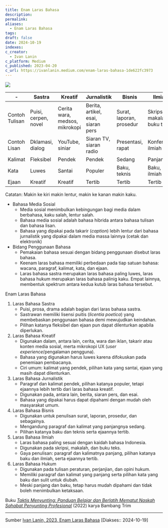 ```yaml
---
title: Enam Laras Bahasa
description: 
permalink: 
aliases:
  - Enam Laras Bahasa
tags: 
draft: false
date: 2024-10-19
indexes: 
c_creator:
  - Ivan Lanin
c_platform: Medium
c_published: 2023-04-20
c_url: https://ivanlanin.medium.com/enam-laras-bahasa-1de622fc3973
---
```

![](https://miro.medium.com/v2/resize:fit:720/format:webp/1*s7Hzj036jRhZ0oYyp6ZhsQ.png)


| -              | Sastra               | Kreatif                        | Jurnalistik                        | Bisnis                   | Ilmiah                      | Hukum                       |
| -------------- | -------------------- | ------------------------------ | ---------------------------------- | ------------------------ | --------------------------- | --------------------------- |
| Contoh Tulisan | Puisi, cerpen, novel | Cerita wara, medsos, mikrokopi | Berita, artikel, esai, siaran pers | Surat, laporan, prosedur | Skripsi, makalah, buku teks | Peraturan, perjanjian, akta |
| Contoh Lisan   | Dklamasi, dialog     | YouTube, siniar                | Siaran TV, siaran radio            | Presentasi, rapat        | Konferensi ilmiah           | Sidang pengadilan           |
| Kalimat        | Fleksibel            | Pendek                         | Pendek                             | Sedang                   | Panjang                     | Panjang                     |
| Kata           | Luwes                | Santai                         | Populer                            | Baku, teknis             | Baku, ilmiah                | Beku                        |
| Ejaan          | Kreatif              | Kreatif                        | Tertib                             | Tertib                   | Tertib                      | Tertib                      |

Catatan: Makin ke kiri makin lentur, makin ke kanan makin kaku. 


- Bahasa Media Sosial
	- Media sosial menimbulkan kebingungan bagi media dalam berbahasa, kaku salah, lentur salah.
	- Bahasa media sosial adalah bahasa hibrida antara bahasa tulisan dan bahasa lisan.
	- Bahasa yang dipakai pada takarir (*caption*) lebih lentur dari bahasa jurnalistik yang dipakai dalam media massa lainnya (cetak dan elektronik)
- Bidang Penggunaan Bahasa
	- Pemakaian bahasa sesuai dengan bidang penggunaan disebut laras bahasa.
	- Keenam laras bahasa memiliki perbedaan pada tiap satuan bahasa: wacana, paragraf, kalimat, kata, dan ejaan.
	- Laras bahasa sastra merupakan laras bahasa paling luwes, laras bahasa hukum merupakan laras bahasa palinig kaku. Empat lainnya, membentuk spektrum antara kedua kutub laras bahasa tersebut.


Enam Laras Bahasa
1. Laras Bahasa Sastra
	- Puisi, prosa, drama adalah bagian dari laras bahasa sastra.
	- Sastrawan memiliki lisensi puitis (*licentia poetica*) yang membebaskan penggunaan bahasa demi mewujudkan keindahan.
	- Pilihan katanya fleksibel dan ejaan pun dapat dilenturkan apabila diperlukan.
2. Laras Bahasa Kreatif
	- Digunakan dalam, antara lain, cerita, wara dan iklan, takarir atau konten media sosial, merta mikrokopi UX (*user experience*/pengalaman pengguna).
	- Bahasa yang digunakan harus luwes karena difokuskan pada penemiaan pembacanya.
	- Ciri umum: kalimat yang pendek, pilihan kata yang santai, ejaan yang masih dapat dilenturkan.
3. Laras Bahasa Jurnalistik
	- Paragraf dan kalimat pendek, pilihan katanya populer, tetapi ejaannya lebih tertib dari laras bahasa kreatif.
	- Digunakan pada, antara lain, berita, siaran pers, dan esai.
	- Bahasa yang dipakai harus dapat dipahami dengan mudah oleh masyarakat umum.
1. Laras Bahasa Bisnis
	- Digunakan untuk penulisan surat, laporan, prosedur, dan sebagainya.
	- Mengandung paragraf dan kalimat yang panjangnya sedang.
	- Pilihan katanya baku dan teknis serta ejaannya tertib.
1. Laras Bahasa Ilmiah
	- Laras bahasa paling sesuai dengan kaidah bahasa Indonesia.
	- Digunakan pada skripsi, makalah, dan buku teks.
	- Gaya penulisan: paragraf dan kalimatnya panjang, pilihan katanya baku dan ilmiah, serta ejaannya tertib.
1. Laras Bahasa Hukum
	- Digunakan pada tulisan peraturan, perjanjian, dan opini hukum.
	- Memiliki paragraf dan kalimat yang panjang serta pilihan kata yang baku dan sulit untuk diubah.
	- Meski panjang dan baku, tetap harus mudah dipahami dan tidak boleh menimbulkan ketaksaan.


Buku [_Taktis Menyunting: Panduan Belajar dan Berlatih Mematut Naskah Sahabat Penyunting Profesional_](https://ivanlanin.medium.com/taktis-menyunting-618ede791a78) (2022) karya Bambang Trim



---
Sumber [Ivan Lanin, 2023, Enam Laras Bahasa](https://ivanlanin.medium.com/enam-laras-bahasa-1de622fc3973) [Diakses:: 2024-10-19]
